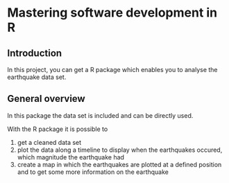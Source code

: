 # Mastering software development in R
## Introduction
In this project, you can get a R package which enables you to analyse the earthquake data set.

## General overview
In this package the data set is included and can be directly used. 

With the R package it is possible to
1) get a cleaned data set
2) plot the data along a timeline to display when the earthquakes occured, which magnitude the earthquake had
3) create a map in which the earthquakes are plotted at a defined position and to get some more information on the earthquake

